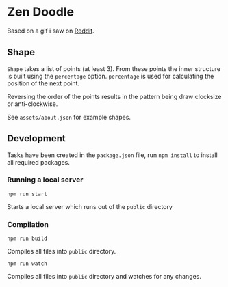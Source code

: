 # Zen Doodle

Based on a gif i saw on [Reddit](https://www.reddit.com/r/interestingasfuck/comments/4bm5yz/zen_doodle/).

## Shape

`Shape` takes a list of points (at least 3). From these points the inner structure is built using the `percentage` option. `percentage` is used for calculating the position of the next point.

Reversing the order of the points results in the pattern being draw clocksize or anti-clockwise.

See `assets/about.json` for example shapes.

## Development

Tasks have been created in the `package.json` file, run `npm install` to install all required packages.

### Running a local server

```shell
npm run start
```
Starts a local server which runs out of the `public` directory

### Compilation
```shell
npm run build
```
Compiles all files into `public` directory.

```shell
npm run watch
```
Compiles all files into `public` directory and watches for any changes.
